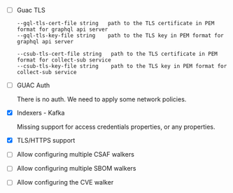 * [ ] Guac TLS

  ```
  --gql-tls-cert-file string   path to the TLS certificate in PEM format for graphql api server
  --gql-tls-key-file string    path to the TLS key in PEM format for graphql api server
  ```

  ```
  --csub-tls-cert-file string   path to the TLS certificate in PEM format for collect-sub service
  --csub-tls-key-file string    path to the TLS key in PEM format for collect-sub service
  ```

* [ ] GUAC Auth

  There is no auth. We need to apply some network policies.

* [X] Indexers - Kafka

  Missing support for access credentials properties, or any properties.

* [X] TLS/HTTPS support 
* [ ] Allow configuring multiple CSAF walkers
* [ ] Allow configuring multiple SBOM walkers
* [ ] Allow configuring the CVE walker
